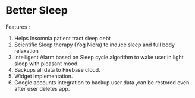 # Better Sleep

Features :

1. Helps Insomnia patient tract sleep debt
2. Scientific Sleep therapy (Yog Nidra) to induce sleep and full body relaxation
3. Intelligent Alarm based on Sleep cycle algorithm to wake user in light sleep with pleasant mood.
4. Backups all data to Firebase cloud.
5. Widget implementation.
6. Google accounts integration to backup user data ,can be restored even after user deletes app.

